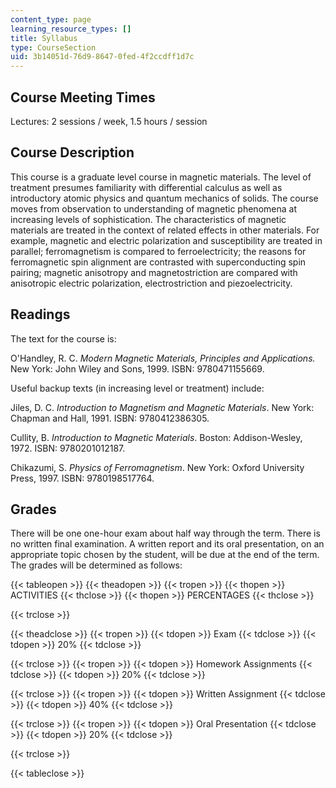```yaml
---
content_type: page
learning_resource_types: []
title: Syllabus
type: CourseSection
uid: 3b14051d-76d9-8647-0fed-4f2ccdff1d7c
---
```


Course Meeting Times
--------------------

Lectures: 2 sessions / week, 1.5 hours / session

Course Description
------------------

This course is a graduate level course in magnetic materials. The level of treatment presumes familiarity with differential calculus as well as introductory atomic physics and quantum mechanics of solids. The course moves from observation to understanding of magnetic phenomena at increasing levels of sophistication. The characteristics of magnetic materials are treated in the context of related effects in other materials. For example, magnetic and electric polarization and susceptibility are treated in parallel; ferromagnetism is compared to ferroelectricity; the reasons for ferromagnetic spin alignment are contrasted with superconducting spin pairing; magnetic anisotropy and magnetostriction are compared with anisotropic electric polarization, electrostriction and piezoelectricity.

Readings
--------

The text for the course is:

O'Handley, R. C. _Modern Magnetic Materials, Principles and Applications._ New York: John Wiley and Sons, 1999. ISBN: 9780471155669.

Useful backup texts (in increasing level or treatment) include:

Jiles, D. C. _Introduction to Magnetism and Magnetic Materials_. New York: Chapman and Hall, 1991. ISBN: 9780412386305.

Cullity, B. _Introduction to Magnetic Materials_. Boston: Addison-Wesley, 1972. ISBN: 9780201012187.

Chikazumi, S. _Physics of Ferromagnetism_. New York: Oxford University Press, 1997. ISBN: 9780198517764.

Grades
------

There will be one one-hour exam about half way through the term. There is no written final examination. A written report and its oral presentation, on an appropriate topic chosen by the student, will be due at the end of the term. The grades will be determined as follows:

{{< tableopen >}}
{{< theadopen >}}
{{< tropen >}}
{{< thopen >}}
ACTIVITIES
{{< thclose >}}
{{< thopen >}}
PERCENTAGES
{{< thclose >}}

{{< trclose >}}

{{< theadclose >}}
{{< tropen >}}
{{< tdopen >}}
Exam
{{< tdclose >}}
{{< tdopen >}}
20%
{{< tdclose >}}

{{< trclose >}}
{{< tropen >}}
{{< tdopen >}}
Homework Assignments
{{< tdclose >}}
{{< tdopen >}}
20%
{{< tdclose >}}

{{< trclose >}}
{{< tropen >}}
{{< tdopen >}}
Written Assignment
{{< tdclose >}}
{{< tdopen >}}
40%
{{< tdclose >}}

{{< trclose >}}
{{< tropen >}}
{{< tdopen >}}
Oral Presentation
{{< tdclose >}}
{{< tdopen >}}
20%
{{< tdclose >}}

{{< trclose >}}

{{< tableclose >}}
